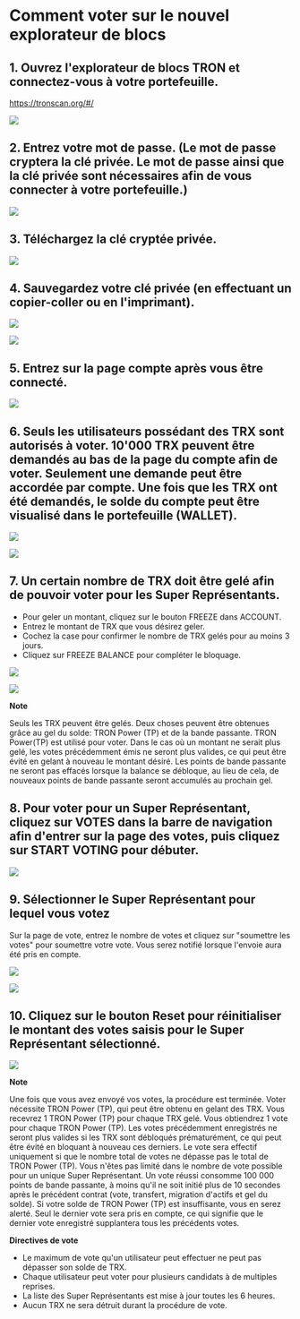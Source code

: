 # Comment voter sur le nouvel explorateur de blocs

## 1. Ouvrez l'explorateur de blocs TRON et connectez-vous à votre portefeuille.

https://tronscan.org/#/

![](https://raw.githubusercontent.com/ybhgenius/Documentation/master/images/Blockchain-Explorer/Guide_for_voting_on_Blockchain_Explorer/1.png)

## 2. Entrez votre mot de passe. (Le mot de passe cryptera la clé privée. Le mot de passe ainsi que la clé privée sont nécessaires afin de vous connecter à votre portefeuille.)

![](https://raw.githubusercontent.com/ybhgenius/Documentation/master/images/Blockchain-Explorer/Guide_for_voting_on_Blockchain_Explorer/2.png)

## 3. Téléchargez la clé cryptée privée.

![](https://raw.githubusercontent.com/ybhgenius/Documentation/master/images/Blockchain-Explorer/Guide_for_voting_on_Blockchain_Explorer/3.png)

## 4. Sauvegardez votre clé privée (en effectuant un copier-coller ou en l'imprimant).

![](https://raw.githubusercontent.com/ybhgenius/Documentation/master/images/Blockchain-Explorer/Guide_for_voting_on_Blockchain_Explorer/4.png)

![](https://raw.githubusercontent.com/ybhgenius/Documentation/master/images/Blockchain-Explorer/Guide_for_voting_on_Blockchain_Explorer/5.png)

## 5. Entrez sur la page compte après vous être connecté.

![](https://raw.githubusercontent.com/ybhgenius/Documentation/master/images/Blockchain-Explorer/Guide_for_voting_on_Blockchain_Explorer/6.png)

## 6. Seuls les utilisateurs possédant des TRX sont autorisés à voter. 10'000 TRX peuvent être demandés au bas de la page du compte afin de voter. Seulement une demande peut être accordée par compte. Une fois que les TRX ont été demandés, le solde du compte peut être visualisé dans le portefeuille (WALLET).

![](https://raw.githubusercontent.com/ybhgenius/Documentation/master/images/Blockchain-Explorer/Guide_for_voting_on_Blockchain_Explorer/testnet.png)

![](https://raw.githubusercontent.com/ybhgenius/Documentation/master/images/Blockchain-Explorer/Guide_for_voting_on_Blockchain_Explorer/7.png)

## 7. Un certain nombre de TRX doit être gelé afin de pouvoir voter pour les Super Représentants.

+ Pour geler un montant, cliquez sur le bouton FREEZE dans ACCOUNT. 
+ Entrez le montant de TRX que vous désirez geler.
+ Cochez la case pour confirmer le nombre de TRX gelés pour au moins 3 jours.
+ Cliquez sur FREEZE BALANCE pour compléter le bloquage.

![](https://raw.githubusercontent.com/ybhgenius/Documentation/master/images/Blockchain-Explorer/Guide_for_voting_on_Blockchain_Explorer/8.png)

![](https://raw.githubusercontent.com/ybhgenius/Documentation/master/images/Blockchain-Explorer/Guide_for_voting_on_Blockchain_Explorer/9.png)

**Note**

Seuls les TRX peuvent être gelés. Deux choses peuvent être obtenues grâce au gel du solde: TRON Power (TP) et de la bande passante. TRON Power(TP) est utilisé pour voter. Dans le cas où un montant ne serait plus gelé, les votes précédemment émis ne seront plus valides, ce qui peut être évité en gelant à nouveau le montant désiré. Les points de bande passante ne seront pas effacés lorsque la balance se débloque, au lieu de cela, de nouveaux points de bande passante seront accumulés au prochain gel.

## 8. Pour voter pour un Super Représentant, cliquez sur VOTES dans la barre de navigation afin d'entrer sur la page des votes, puis cliquez sur START VOTING pour débuter.

![](https://raw.githubusercontent.com/ybhgenius/Documentation/master/images/Blockchain-Explorer/Guide_for_voting_on_Blockchain_Explorer/10.png)

## 9. Sélectionner le Super Représentant pour lequel vous votez

Sur la page de vote, entrez le nombre de votes et cliquez sur "soumettre les votes" pour soumettre votre vote. Vous serez notifié lorsque l'envoie aura été pris en compte.

![](https://raw.githubusercontent.com/ybhgenius/Documentation/master/images/Blockchain-Explorer/Guide_for_voting_on_Blockchain_Explorer/11.png)

![](https://raw.githubusercontent.com/ybhgenius/Documentation/master/images/Blockchain-Explorer/Guide_for_voting_on_Blockchain_Explorer/12.png)

## 10. Cliquez sur le bouton Reset pour réinitialiser le montant des votes saisis pour le Super Représentant sélectionné.

![](https://raw.githubusercontent.com/ybhgenius/Documentation/master/images/Blockchain-Explorer/Guide_for_voting_on_Blockchain_Explorer/13.png)

**Note**

Une fois que vous avez envoyé vos votes, la procédure est terminée. Voter nécessite TRON Power (TP), qui peut être obtenu en gelant des TRX. Vous recevrez 1 TRON Power (TP) pour chaque TRX gelé. Vous obtiendrez 1 vote pour chaque TRON Power (TP). Les votes précédemment enregistrés ne seront plus valides si les TRX sont débloqués prématurément, ce qui peut être évité en bloquant à nouveau ces derniers. Le vote sera effectif uniquement si que le nombre total de votes ne dépasse pas le total de TRON Power (TP). Vous n'êtes pas limité dans le nombre de vote possible pour un unique Super Représentant. Un vote réussi consomme 100 000 points de bande passante, à moins qu'il ne soit initié plus de 10 secondes après le précédent contrat (vote, transfert, migration d'actifs et gel du solde). Si votre solde de TRON Power (TP) est insuffisante, vous en serez alerté. Seul le dernier vote sera pris en compte, ce qui signifie que le dernier vote enregistré supplantera tous les précédents votes.

**Directives de vote**

+ Le maximum de vote qu'un utilisateur peut effectuer ne peut pas dépasser son solde de TRX.
+ Chaque utilisateur peut voter pour plusieurs candidats à de multiples reprises.
+ La liste des Super Représentants est mise à jour toutes les 6 heures.
+ Aucun TRX ne sera détruit durant la procédure de vote.